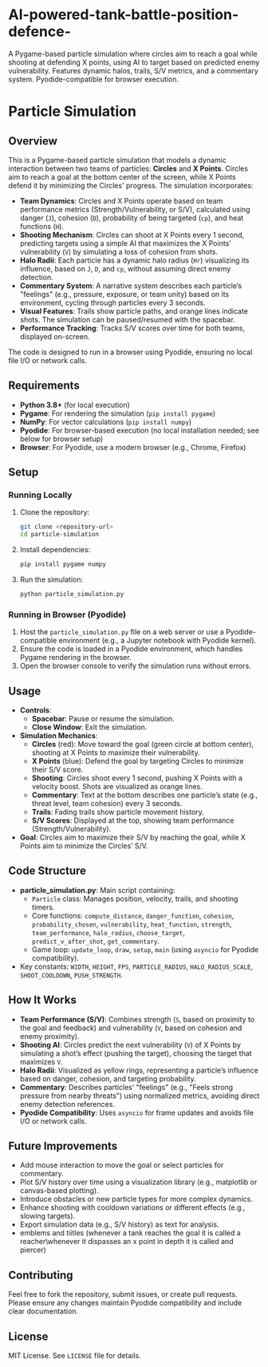 # AI-powered-tank-battle-position-defence-
A Pygame-based particle simulation where circles aim to reach a goal while shooting at defending X points, using AI to target based on predicted enemy vulnerability. Features dynamic halos, trails, S/V metrics, and a commentary system. Pyodide-compatible for browser execution.
# Particle Simulation

## Overview
This is a Pygame-based particle simulation that models a dynamic interaction between two teams of particles: **Circles** and **X Points**. Circles aim to reach a goal at the bottom center of the screen, while X Points defend it by minimizing the Circles' progress. The simulation incorporates:

- **Team Dynamics**: Circles and X Points operate based on team performance metrics (Strength/Vulnerability, or S/V), calculated using danger (`J`), cohesion (`D`), probability of being targeted (`cp`), and heat functions (`H`).
- **Shooting Mechanism**: Circles can shoot at X Points every 1 second, predicting targets using a simple AI that maximizes the X Points' vulnerability (`V`) by simulating a loss of cohesion from shots.
- **Halo Radii**: Each particle has a dynamic halo radius (`Hr`) visualizing its influence, based on `J`, `D`, and `cp`, without assuming direct enemy detection.
- **Commentary System**: A narrative system describes each particle’s "feelings" (e.g., pressure, exposure, or team unity) based on its environment, cycling through particles every 3 seconds.
- **Visual Features**: Trails show particle paths, and orange lines indicate shots. The simulation can be paused/resumed with the spacebar.
- **Performance Tracking**: Tracks S/V scores over time for both teams, displayed on-screen.

The code is designed to run in a browser using Pyodide, ensuring no local file I/O or network calls.

## Requirements
- **Python 3.8+** (for local execution)
- **Pygame**: For rendering the simulation (`pip install pygame`)
- **NumPy**: For vector calculations (`pip install numpy`)
- **Pyodide**: For browser-based execution (no local installation needed; see below for browser setup)
- **Browser**: For Pyodide, use a modern browser (e.g., Chrome, Firefox)

## Setup
### Running Locally
1. Clone the repository:
   ```bash
   git clone <repository-url>
   cd particle-simulation
   ```
2. Install dependencies:
   ```bash
   pip install pygame numpy
   ```
3. Run the simulation:
   ```bash
   python particle_simulation.py
   ```

### Running in Browser (Pyodide)
1. Host the `particle_simulation.py` file on a web server or use a Pyodide-compatible environment (e.g., a Jupyter notebook with Pyodide kernel).
2. Ensure the code is loaded in a Pyodide environment, which handles Pygame rendering in the browser.
3. Open the browser console to verify the simulation runs without errors.

## Usage
- **Controls**:
  - **Spacebar**: Pause or resume the simulation.
  - **Close Window**: Exit the simulation.
- **Simulation Mechanics**:
  - **Circles** (red): Move toward the goal (green circle at bottom center), shooting at X Points to maximize their vulnerability.
  - **X Points** (blue): Defend the goal by targeting Circles to minimize their S/V score.
  - **Shooting**: Circles shoot every 1 second, pushing X Points with a velocity boost. Shots are visualized as orange lines.
  - **Commentary**: Text at the bottom describes one particle’s state (e.g., threat level, team cohesion) every 3 seconds.
  - **Trails**: Fading trails show particle movement history.
  - **S/V Scores**: Displayed at the top, showing team performance (Strength/Vulnerability).
- **Goal**: Circles aim to maximize their S/V by reaching the goal, while X Points aim to minimize the Circles’ S/V.

## Code Structure
- **particle_simulation.py**: Main script containing:
  - `Particle` class: Manages position, velocity, trails, and shooting timers.
  - Core functions: `compute_distance`, `danger_function`, `cohesion`, `probability_chosen`, `vulnerability`, `heat_function`, `strength`, `team_performance`, `halo_radius`, `choose_target`, `predict_v_after_shot`, `get_commentary`.
  - Game loop: `update_loop`, `draw`, `setup`, `main` (using `asyncio` for Pyodide compatibility).
- Key constants: `WIDTH`, `HEIGHT`, `FPS`, `PARTICLE_RADIUS`, `HALO_RADIUS_SCALE`, `SHOOT_COOLDOWN`, `PUSH_STRENGTH`.

## How It Works
- **Team Performance (S/V)**: Combines strength (`S`, based on proximity to the goal and feedback) and vulnerability (`V`, based on cohesion and enemy proximity).
- **Shooting AI**: Circles predict the next vulnerability (`V`) of X Points by simulating a shot’s effect (pushing the target), choosing the target that maximizes `V`.
- **Halo Radii**: Visualized as yellow rings, representing a particle’s influence based on danger, cohesion, and targeting probability.
- **Commentary**: Describes particles’ "feelings" (e.g., "Feels strong pressure from nearby threats") using normalized metrics, avoiding direct enemy detection references.
- **Pyodide Compatibility**: Uses `asyncio` for frame updates and avoids file I/O or network calls.

## Future Improvements
- Add mouse interaction to move the goal or select particles for commentary.
- Plot S/V history over time using a visualization library (e.g., matplotlib or canvas-based plotting).
- Introduce obstacles or new particle types for more complex dynamics.
- Enhance shooting with cooldown variations or different effects (e.g., slowing targets).
- Export simulation data (e.g., S/V history) as text for analysis.
- emblems and tiitles (whenever a tank reaches the goal it is called a reacher\whenever it dispasses an x point in depth it is called and piercer) 
## Contributing
Feel free to fork the repository, submit issues, or create pull requests. Please ensure any changes maintain Pyodide compatibility and include clear documentation.

## License
MIT License. See `LICENSE` file for details.
